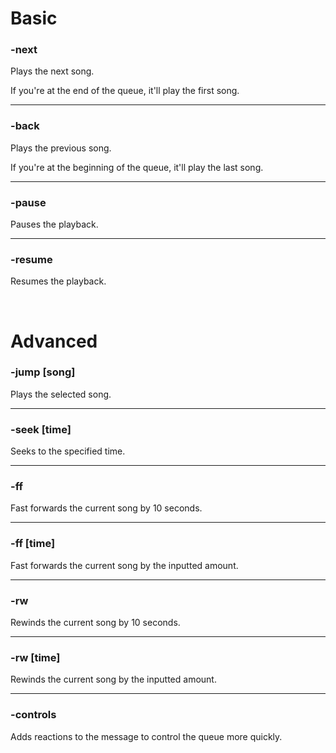 # Basic

### -next
Plays the next song.

If you're at the end of the queue, it'll play the first song.

---

### -back
Plays the previous song.

If you're at the beginning of the queue, it'll play the last song.

---

### -pause 
Pauses the playback.

---

### -resume
Resumes the playback.

<br>

# Advanced

### -jump [song]
Plays the selected song.

---

### -seek [time]
Seeks to the specified time.

---

### -ff
Fast forwards the current song by 10 seconds.

---

### -ff [time]
Fast forwards the current song by the inputted amount.

---

### -rw
Rewinds the current song by 10 seconds.

---

### -rw [time]
Rewinds the current song by the inputted amount.

---

### -controls
Adds reactions to the message to control the queue more quickly.
